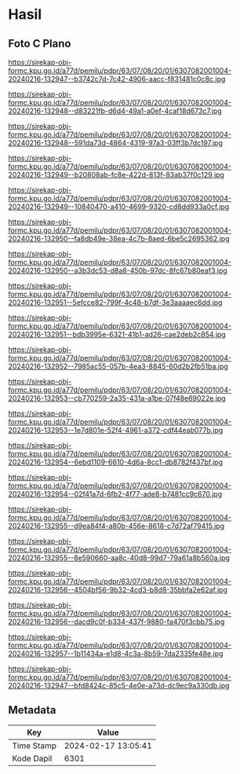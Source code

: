# Hasil

## Foto C Plano

https://sirekap-obj-formc.kpu.go.id/a77d/pemilu/pdpr/63/07/08/20/01/6307082001004-20240216-132947--b3742c7d-7c42-4906-aacc-f831481c0c8c.jpg

https://sirekap-obj-formc.kpu.go.id/a77d/pemilu/pdpr/63/07/08/20/01/6307082001004-20240216-132948--d83221fb-d6d4-49a1-a0ef-4caf18d673c7.jpg

https://sirekap-obj-formc.kpu.go.id/a77d/pemilu/pdpr/63/07/08/20/01/6307082001004-20240216-132948--591da73d-4864-4319-97a3-03ff3b7dc197.jpg

https://sirekap-obj-formc.kpu.go.id/a77d/pemilu/pdpr/63/07/08/20/01/6307082001004-20240216-132949--b20808ab-fc8e-422d-813f-83ab37f0c129.jpg

https://sirekap-obj-formc.kpu.go.id/a77d/pemilu/pdpr/63/07/08/20/01/6307082001004-20240216-132949--10840470-a410-4699-9320-cd8dd933a0cf.jpg

https://sirekap-obj-formc.kpu.go.id/a77d/pemilu/pdpr/63/07/08/20/01/6307082001004-20240216-132950--fa8db49e-38ea-4c7b-8aed-6be5c2695362.jpg

https://sirekap-obj-formc.kpu.go.id/a77d/pemilu/pdpr/63/07/08/20/01/6307082001004-20240216-132950--a3b3dc53-d8a8-450b-97dc-8fc67b80eaf3.jpg

https://sirekap-obj-formc.kpu.go.id/a77d/pemilu/pdpr/63/07/08/20/01/6307082001004-20240216-132951--5efcce82-799f-4c48-b7df-3e3aaaaec6dd.jpg

https://sirekap-obj-formc.kpu.go.id/a77d/pemilu/pdpr/63/07/08/20/01/6307082001004-20240216-132951--bdb3995e-6321-41b1-ad26-cae2deb2c854.jpg

https://sirekap-obj-formc.kpu.go.id/a77d/pemilu/pdpr/63/07/08/20/01/6307082001004-20240216-132952--7985ac55-057b-4ea3-8845-60d2b2fb51ba.jpg

https://sirekap-obj-formc.kpu.go.id/a77d/pemilu/pdpr/63/07/08/20/01/6307082001004-20240216-132953--cb770259-2a35-431a-a1be-07f48e69022e.jpg

https://sirekap-obj-formc.kpu.go.id/a77d/pemilu/pdpr/63/07/08/20/01/6307082001004-20240216-132953--1e7d801e-52f4-4961-a372-cdf44eab077b.jpg

https://sirekap-obj-formc.kpu.go.id/a77d/pemilu/pdpr/63/07/08/20/01/6307082001004-20240216-132954--6ebd1109-6610-4d6a-8cc1-db8782f437bf.jpg

https://sirekap-obj-formc.kpu.go.id/a77d/pemilu/pdpr/63/07/08/20/01/6307082001004-20240216-132954--02f41a7d-6fb2-4f77-ade8-b7481cc9c670.jpg

https://sirekap-obj-formc.kpu.go.id/a77d/pemilu/pdpr/63/07/08/20/01/6307082001004-20240216-132955--d9ea84f4-a80b-456e-8618-c7d72af79415.jpg

https://sirekap-obj-formc.kpu.go.id/a77d/pemilu/pdpr/63/07/08/20/01/6307082001004-20240216-132955--8e590660-aa8c-40d8-99d7-79a61a8b560a.jpg

https://sirekap-obj-formc.kpu.go.id/a77d/pemilu/pdpr/63/07/08/20/01/6307082001004-20240216-132956--4504bf56-9b32-4cd3-b8d8-35bbfa2e62af.jpg

https://sirekap-obj-formc.kpu.go.id/a77d/pemilu/pdpr/63/07/08/20/01/6307082001004-20240216-132956--dacd9c0f-b334-437f-9880-fa470f3cbb75.jpg

https://sirekap-obj-formc.kpu.go.id/a77d/pemilu/pdpr/63/07/08/20/01/6307082001004-20240216-132957--1b11434a-e1d8-4c3a-8b59-7da2335fe48e.jpg

https://sirekap-obj-formc.kpu.go.id/a77d/pemilu/pdpr/63/07/08/20/01/6307082001004-20240216-132947--bfd8424c-85c5-4e0e-a73d-dc9ec9a330db.jpg


## Metadata

| Key        | Value               |
| ---------- | ------------------- |
| Time Stamp | 2024-02-17 13:05:41 |
| Kode Dapil | 6301                |



